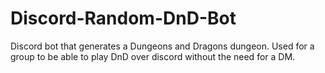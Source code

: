 # Discord-Random-DnD-Bot
Discord bot that generates a Dungeons and Dragons dungeon. Used for a group to be able to play DnD over discord without the need for a DM.
